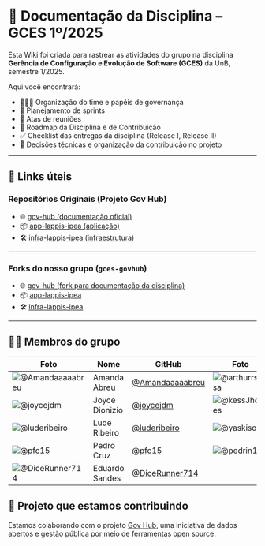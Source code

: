# 📘 Documentação da Disciplina – GCES 1º/2025

Esta Wiki foi criada para rastrear as atividades do grupo na disciplina **Gerência de Configuração e Evolução de Software (GCES)** da UnB, semestre 1/2025.

Aqui você encontrará:

- 🧑‍🤝‍🧑 Organização do time e papéis de governança
- 📅 Planejamento de sprints
- 📝 Atas de reuniões
- 📘 Roadmap da Disciplina e de Contribuição
- ✅ Checklist das entregas da disciplina (Release I, Release II)
- 📌 Decisões técnicas e organização da contribuição no projeto

---

## 🔗 Links úteis

### Repositórios Originais (Projeto Gov Hub)

- 🌐 [gov-hub (documentação oficial)](https://github.com/GovHub-br/gov-hub)
- 📦 [app-lappis-ipea (aplicação)](https://gitlab.com/lappis-unb/gest-odadosipea/app-lappis-ipea)
- 🛠️ [infra-lappis-ipea (infraestrutura)](https://gitlab.com/lappis-unb/gest-odadosipea/infra-lappis-ipea)

---

### Forks do nosso grupo (`gces-govhub`)

- 🌐 [gov-hub (fork para documentação da disciplina)](https://github.com/gces-govhub/gov-hub)
- 📦 [app-lappis-ipea](https://github.com/gces-govhub/app-lappis-ipea)
- 🛠️ [infra-lappis-ipea](https://github.com/gces-govhub/infra-lappis-ipea)

---

## 🧑‍💻 Membros do grupo

| Foto | Nome | GitHub | Foto | Nome | GitHub |
|------|------|--------|------|------|--------|
| ![@Amandaaaaabreu](https://github.com/Amandaaaaabreu.png?size=80) | Amanda Abreu | [@Amandaaaaabreu](https://github.com/Amandaaaaabreu) | ![@arthurrsousa](https://github.com/arthurrsousa.png?size=80) | Arthur Sousa | [@arthurrsousa](https://github.com/arthurrsousa) |
| ![@joycejdm](https://github.com/joycejdm.png?size=80) | Joyce Dionizio | [@joycejdm](https://github.com/joycejdm) | ![@kessJhones](https://github.com/kessJhones.png?size=80) | Kess Jhones | [@kessJhones](https://github.com/kessJhones) |
| ![@luderibeiro](https://github.com/luderibeiro.png?size=80) | Lude Ribeiro | [@luderibeiro](https://github.com/luderibeiro) | ![@yaskisoba](https://github.com/yaskisoba.png?size=80) | Yasmin Rosa | [@yaskisoba](https://github.com/yaskisoba) |
| ![@pfc15](https://github.com/pfc15.png?size=80) | Pedro Cruz | [@pfc15](https://github.com/pfc15) | ![@pedrin12](https://github.com/pedrin12.png?size=80) | Pedro | [@pedrin12](https://github.com/pedrin12) |
| ![@DiceRunner714](https://github.com/DiceRunner714.png?size=80) | Eduardo Sandes | [@DiceRunner714](https://github.com/DiceRunner714) |  |  |  |



## 📂 Projeto que estamos contribuindo

Estamos colaborando com o projeto [Gov Hub](https://github.com/GovHub-br), uma iniciativa de dados abertos e gestão pública por meio de ferramentas open source.
